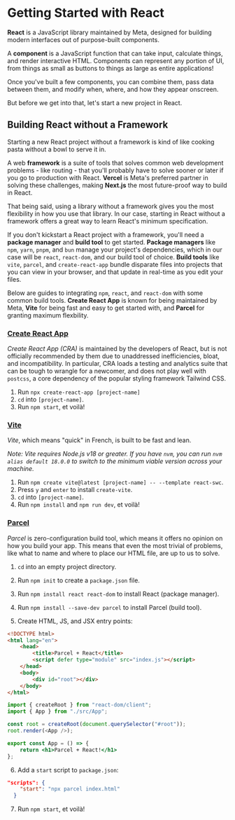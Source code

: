 # Getting Started with React

**React** is a JavaScript library maintained by Meta, designed for building modern interfaces out of purpose-built components.

A **component** is a JavaScript function that can take input, calculate things, and render interactive HTML. Components can represent any portion of UI, from things as small as buttons to things as large as entire applications!

Once you've built a few components, you can combine them, pass data between them, and modify when, where, and how they appear onscreen.

But before we get into that, let's start a new project in React.

## Building React without a Framework

Starting a new React project without a framework is kind of like cooking pasta without a bowl to serve it in.

A web **framework** is a suite of tools that solves common web development problems - like routing - that you'll probably have to solve sooner or later if you go to production with React. **Vercel** is Meta's preferred partner in solving these challenges, making **Next.js** the most future-proof way to build in React.

That being said, using a library without a framework gives you the most flexibility in how you use that library. In our case, starting in React without a framework offers a great way to learn React's minimum specification.

If you don't kickstart a React project with a framework, you'll need a **package manager** and **build tool** to get started. **Package managers** like `npm`, `yarn`, `pnpm`, and `bun` manage your project's dependencies, which in our case will be `react`, `react-dom`, and our build tool of choice. **Build tools** like `vite`, `parcel`, and `create-react-app` bundle disparate files into projects that you can view in your browser, and that update in real-time as you edit your files.

Below are guides to integrating `npm`, `react`, and `react-dom` with some common build tools. **Create React App** is known for being maintained by Meta, **Vite** for being fast and easy to get started with, and **Parcel** for granting maximum flexbility.

### [Create React App](create-react-app)
_Create React App (CRA)_ is maintained by the developers of React, but is not officially recommended by them due to unaddressed inefficiencies, bloat, and incompatibility. In particular, CRA loads a testing and analytics suite that can be tough to wrangle for a newcomer, and does not play well with `postcss`, a core dependency of the popular styling framework Tailwind CSS.
1. Run `npx create-react-app [project-name]`
2. `cd` into `[project-name]`.
3. Run `npm start`, et voilà!

### [Vite](vite)
_Vite_, which means "quick" in French, is built to be fast and lean.

_Note: Vite requires Node.js v18 or greater. If you have `nvm`, you can run `nvm alias default 18.0.0` to switch to the minimum viable version across your machine._

1. Run `npm create vite@latest [project-name] -- --template react-swc`.
2. Press `y` and `enter` to install `create-vite`.
3. `cd` into `[project-name]`.
4. Run `npm install` and `npm run dev`, et voilà!

### [Parcel](parcel)
_Parcel_ is zero-configuration build tool, which means it offers no opinion on how you build your app. This means that even the most trivial of problems, like what to name and where to place our HTML file, are up to us to solve. 

1. `cd` into an empty project directory.
2. Run `npm init` to create a `package.json` file.
3. Run `npm install react react-dom` to install React (package manager).

4. Run `npm install --save-dev parcel` to install Parcel (build tool).
5. Create HTML, JS, and JSX entry points:
```html
<!DOCTYPE html>
<html lang="en">
    <head>
        <title>Parcel + React</title>
        <script defer type="module" src="index.js"></script>
    </head>
    <body>
        <div id="root"></div>
    </body>
</html>
```
```js
import { createRoot } from "react-dom/client";
import { App } from "./src/App";

const root = createRoot(document.querySelector("#root"));
root.render(<App />);
```
```jsx
export const App = () => {
    return <h1>Parcel + React!</h1>
};
```
6. Add a `start` script to `package.json`:
```json
"scripts": {
    "start": "npx parcel index.html"
  }
```
7. Run `npm start`, et voilà!